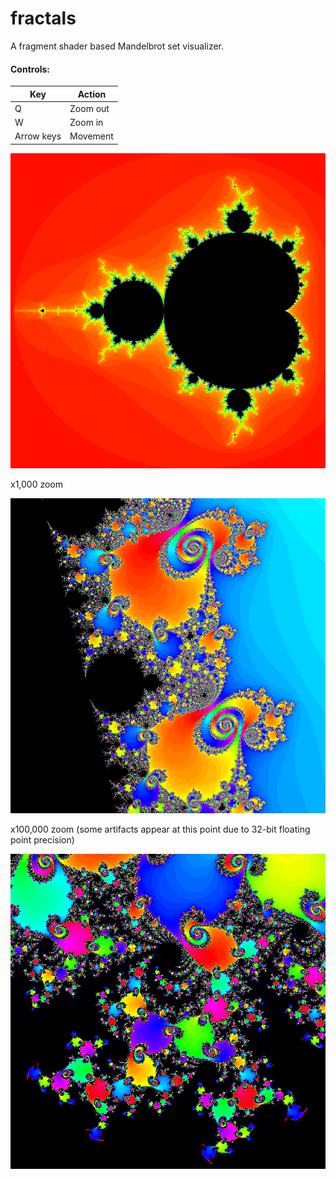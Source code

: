 # fractals

A fragment shader based Mandelbrot set visualizer.

#### Controls:

| Key | Action |
|---|---|
| Q | Zoom out |
| W | Zoom in |
| Arrow keys | Movement |

![image](images/full.png)

x1,000 zoom

![image](images/x1000.png)

x100,000 zoom (some artifacts appear at this point due to 32-bit floating point precision)

![image](images/x100000.png)
